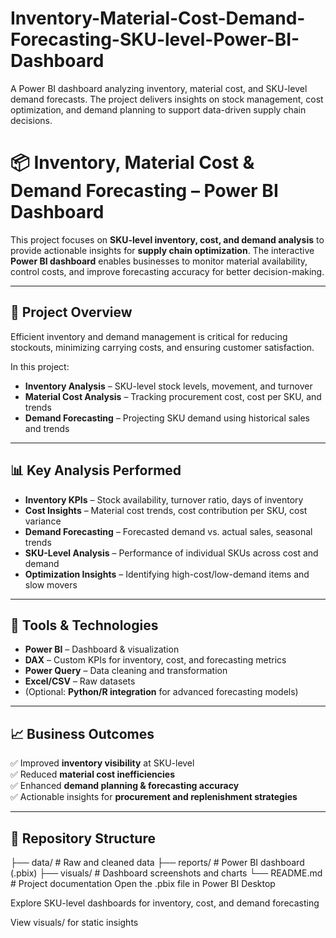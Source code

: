 # Inventory-Material-Cost-Demand-Forecasting-SKU-level-Power-BI-Dashboard
A Power BI dashboard analyzing inventory, material cost, and SKU-level demand forecasts. The project delivers insights on stock management, cost optimization, and demand planning to support data-driven supply chain decisions.
# 📦 Inventory, Material Cost & Demand Forecasting – Power BI Dashboard  

This project focuses on **SKU-level inventory, cost, and demand analysis** to provide actionable insights for **supply chain optimization**. The interactive **Power BI dashboard** enables businesses to monitor material availability, control costs, and improve forecasting accuracy for better decision-making.  

---

## 🚀 Project Overview  
Efficient inventory and demand management is critical for reducing stockouts, minimizing carrying costs, and ensuring customer satisfaction.  

In this project:  
- **Inventory Analysis** – SKU-level stock levels, movement, and turnover  
- **Material Cost Analysis** – Tracking procurement cost, cost per SKU, and trends  
- **Demand Forecasting** – Projecting SKU demand using historical sales and trends  

---

## 📊 Key Analysis Performed  
- **Inventory KPIs** – Stock availability, turnover ratio, days of inventory  
- **Cost Insights** – Material cost trends, cost contribution per SKU, cost variance  
- **Demand Forecasting** – Forecasted demand vs. actual sales, seasonal trends  
- **SKU-Level Analysis** – Performance of individual SKUs across cost and demand  
- **Optimization Insights** – Identifying high-cost/low-demand items and slow movers  

---

## 🔧 Tools & Technologies  
- **Power BI** – Dashboard & visualization  
- **DAX** – Custom KPIs for inventory, cost, and forecasting metrics  
- **Power Query** – Data cleaning and transformation  
- **Excel/CSV** – Raw datasets  
- (Optional: **Python/R integration** for advanced forecasting models)  

---

## 📈 Business Outcomes  
✅ Improved **inventory visibility** at SKU-level  
✅ Reduced **material cost inefficiencies**  
✅ Enhanced **demand planning & forecasting accuracy**  
✅ Actionable insights for **procurement and replenishment strategies**  

---

## 📂 Repository Structure  
├── data/ # Raw and cleaned data
├── reports/ # Power BI dashboard (.pbix)
├── visuals/ # Dashboard screenshots and charts
└── README.md # Project documentation
Open the .pbix file in Power BI Desktop

Explore SKU-level dashboards for inventory, cost, and demand forecasting

View visuals/ for static insights

